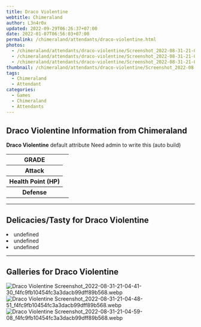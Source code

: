 ```yaml
---
title: Draco Violentine
webtitle: Chimeraland
author: L3n4r0x
updated: 2022-09-29T06:26:37+07:00
date: 2022-01-07T06:56:03+07:00
permalink: /chimeraland/attendants/draco-violentine.html
photos:
  - /chimeraland/attendants/draco-violentine/Screenshot_2022-08-31-21-04-41-30_f4fc9fb10454fc3a3dacb99dff89b568.webp
  - /chimeraland/attendants/draco-violentine/Screenshot_2022-08-31-21-04-48-51_f4fc9fb10454fc3a3dacb99dff89b568.webp
  - /chimeraland/attendants/draco-violentine/Screenshot_2022-08-31-21-04-59-08_f4fc9fb10454fc3a3dacb99dff89b568.webp
thumbnail: /chimeraland/attendants/draco-violentine/Screenshot_2022-08-31-21-04-41-30_f4fc9fb10454fc3a3dacb99dff89b568.webp
tags:
  - Chimeraland
  - Attendant
categories:
  - Games
  - Chimeraland
  - Attendants
---
```


<section id="bootstrap-wrapper"><link rel="stylesheet" href="https://cdn.statically.io/gh/dimaslanjaka/Web-Manajemen/40ac3225/css/bootstrap-4.5-wrapper.css"/><h1>Draco Violentine Information from Chimeraland</h1><p><b>Draco Violentine</b> default attribute Need admin to write this (auto build)<table><tr><th>GRADE</th><td></td></tr><tr><th>Attack</th><td></td></tr><tr><th>Health Point (HP)</th><td></td></tr><tr><th>Defense</th><td></td></tr></table></p><hr/><h2>Delicacies/Tasty for Draco Violentine</h2><li class="d-flex justify-content-between">undefined </li><li class="d-flex justify-content-between">undefined </li><li class="d-flex justify-content-between">undefined </li><hr/><div id="gallery"><h2>Galleries for Draco Violentine</h2><div class="row"><div class="col-lg-6 col-12"><img src="/chimeraland/attendants/draco-violentine/Screenshot_2022-08-31-21-04-41-30_f4fc9fb10454fc3a3dacb99dff89b568.webp" alt="Draco Violentine Screenshot_2022-08-31-21-04-41-30_f4fc9fb10454fc3a3dacb99dff89b568.webp"/></div><div class="col-lg-6 col-12"><img src="/chimeraland/attendants/draco-violentine/Screenshot_2022-08-31-21-04-48-51_f4fc9fb10454fc3a3dacb99dff89b568.webp" alt="Draco Violentine Screenshot_2022-08-31-21-04-48-51_f4fc9fb10454fc3a3dacb99dff89b568.webp"/></div><div class="col-lg-6 col-12"><img src="/chimeraland/attendants/draco-violentine/Screenshot_2022-08-31-21-04-59-08_f4fc9fb10454fc3a3dacb99dff89b568.webp" alt="Draco Violentine Screenshot_2022-08-31-21-04-59-08_f4fc9fb10454fc3a3dacb99dff89b568.webp"/></div></div></div></section>